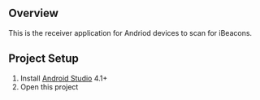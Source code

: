 ## Overview

This is the receiver application for Andriod devices to scan for iBeacons.

## Project Setup

1. Install [Android Studio](https://developer.android.com/sdk/installing/studio.html) 4.1+
2. Open this project

